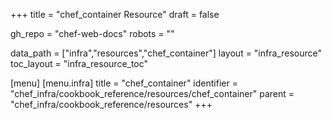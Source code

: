 +++
title = "chef_container Resource"
draft = false

gh_repo = "chef-web-docs"
robots = ""

data_path = ["infra","resources","chef_container"]
layout = "infra_resource"
toc_layout = "infra_resource_toc"


[menu]
  [menu.infra]
    title = "chef_container"
    identifier = "chef_infra/cookbook_reference/resources/chef_container"
    parent = "chef_infra/cookbook_reference/resources"
+++

<!-- The contents of this page are automatically generated from the chef_container.yaml file in the data directory. -->
<!-- To suggest a change, edit the https://github.com/chef/chef/blob/master/lib/chef/resource/chef_container.rb file
      and submit a pull request to the https://github.com/chef/chef repository. -->
